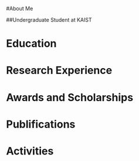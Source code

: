 #About Me

##Undergraduate Student at KAIST

# Education


# Research Experience


# Awards and Scholarships


# Publifications


# Activities
